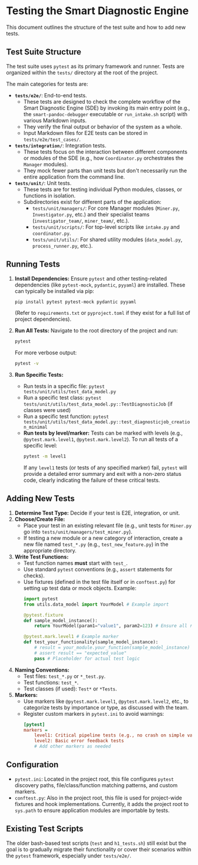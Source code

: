 # Testing the Smart Diagnostic Engine

This document outlines the structure of the test suite and how to add new tests.

## Test Suite Structure

The test suite uses `pytest` as its primary framework and runner. Tests are organized within the `tests/` directory at the root of the project.

The main categories for tests are:

*   **`tests/e2e/`**: End-to-end tests.
    *   These tests are designed to check the complete workflow of the Smart Diagnostic Engine (SDE) by invoking its main entry point (e.g., the `smart-pandoc-debugger` executable or `run_intake.sh` script) with various Markdown inputs.
    *   They verify the final output or behavior of the system as a whole.
    *   Input Markdown files for E2E tests can be stored in `tests/e2e/test_cases/`.
*   **`tests/integration/`**: Integration tests.
    *   These tests focus on the interaction between different components or modules of the SDE (e.g., how `Coordinator.py` orchestrates the `Manager` modules).
    *   They mock fewer parts than unit tests but don't necessarily run the entire application from the command line.
*   **`tests/unit/`**: Unit tests.
    *   These tests are for testing individual Python modules, classes, or functions in isolation.
    *   Subdirectories exist for different parts of the application:
        *   `tests/unit/managers/`: For core Manager modules (`Miner.py`, `Investigator.py`, etc.) and their specialist teams (`investigator_team/`, `miner_team/`, etc.).
        *   `tests/unit/scripts/`: For top-level scripts like `intake.py` and `coordinator.py`.
        *   `tests/unit/utils/`: For shared utility modules (`data_model.py`, `process_runner.py`, etc.).

## Running Tests

1.  **Install Dependencies:**
    Ensure `pytest` and other testing-related dependencies (like `pytest-mock`, `pydantic`, `pyyaml`) are installed. These can typically be installed via pip:
    ```bash
    pip install pytest pytest-mock pydantic pyyaml
    ```
    (Refer to `requirements.txt` or `pyproject.toml` if they exist for a full list of project dependencies).

2.  **Run All Tests:**
    Navigate to the root directory of the project and run:
    ```bash
    pytest
    ```
    For more verbose output:
    ```bash
    pytest -v
    ```

3.  **Run Specific Tests:**
    *   Run tests in a specific file: `pytest tests/unit/utils/test_data_model.py`
    *   Run a specific test class: `pytest tests/unit/utils/test_data_model.py::TestDiagnosticJob` (if classes were used)
    *   Run a specific test function: `pytest tests/unit/utils/test_data_model.py::test_diagnosticjob_creation_minimal`
    *   **Run tests by level/marker:** Tests can be marked with levels (e.g., `@pytest.mark.level1`, `@pytest.mark.level2`). To run all tests of a specific level:
        ```bash
        pytest -m level1
        ```
        If any `level1` tests (or tests of any specified marker) fail, `pytest` will provide a detailed error summary and exit with a non-zero status code, clearly indicating the failure of these critical tests.

## Adding New Tests

1.  **Determine Test Type:** Decide if your test is E2E, integration, or unit.
2.  **Choose/Create File:**
    *   Place your test in an existing relevant file (e.g., unit tests for `Miner.py` go into `tests/unit/managers/test_miner.py`).
    *   If testing a new module or a new category of interaction, create a new file named `test_*.py` (e.g., `test_new_feature.py`) in the appropriate directory.
3.  **Write Test Functions:**
    *   Test function names **must** start with `test_`.
    *   Use standard `pytest` conventions (e.g., `assert` statements for checks).
    *   Use fixtures (defined in the test file itself or in `conftest.py`) for setting up test data or mock objects. Example:
        ```python
        import pytest
        from utils.data_model import YourModel # Example import

        @pytest.fixture
        def sample_model_instance():
            return YourModel(param1="value1", param2=123) # Ensure all required fields for YourModel are provided

        @pytest.mark.level1 # Example marker
        def test_your_functionality(sample_model_instance):
            # result = your_module.your_function(sample_model_instance)
            # assert result == "expected_value"
            pass # Placeholder for actual test logic
        ```
4.  **Naming Conventions:**
    *   Test files: `test_*.py` or `*_test.py`.
    *   Test functions: `test_*`.
    *   Test classes (if used): `Test*` or `*Tests`.
5.  **Markers:**
    *   Use markers like `@pytest.mark.level1`, `@pytest.mark.level2`, etc., to categorize tests by importance or type, as discussed with the team.
    *   Register custom markers in `pytest.ini` to avoid warnings:
        ```ini
        [pytest]
        markers =
            level1: Critical pipeline tests (e.g., no crash on simple valid doc)
            level2: Basic error feedback tests
            # Add other markers as needed
        ```

## Configuration

*   `pytest.ini`: Located in the project root, this file configures `pytest` discovery paths, file/class/function matching patterns, and custom markers.
*   `conftest.py`: Also in the project root, this file is used for project-wide fixtures and hook implementations. Currently, it adds the project root to `sys.path` to ensure application modules are importable by tests.

## Existing Test Scripts

The older bash-based test scripts (`test` and `h1_tests.sh`) still exist but the goal is to gradually migrate their functionality or cover their scenarios within the `pytest` framework, especially under `tests/e2e/`.
